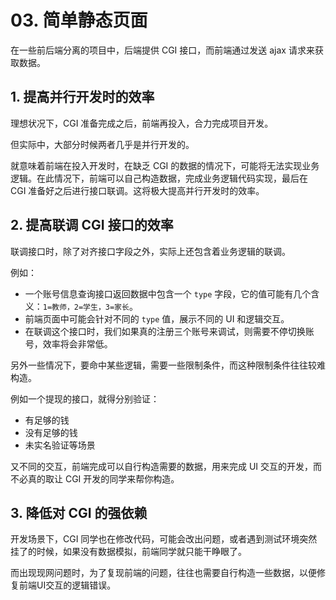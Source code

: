 # 03. 简单静态页面

在一些前后端分离的项目中，后端提供 CGI 接口，而前端通过发送 ajax 请求来获取数据。

## 1. 提高并行开发时的效率

理想状况下，CGI 准备完成之后，前端再投入，合力完成项目开发。

但实际中，大部分时候两者几乎是并行开发的。

就意味着前端在投入开发时，在缺乏 CGI 的数据的情况下，可能将无法实现业务逻辑。在此情况下，前端可以自己构造数据，完成业务逻辑代码实现，最后在 CGI 准备好之后进行接口联调。这将极大提高并行开发时的效率。

## 2. 提高联调 CGI 接口的效率

联调接口时，除了对齐接口字段之外，实际上还包含着业务逻辑的联调。

例如：

- 一个账号信息查询接口返回数据中包含一个 `type` 字段，它的值可能有几个含义：`1=教师，2=学生，3=家长`。
- 前端页面中可能会针对不同的 `type` 值，展示不同的 UI 和逻辑交互。
- 在联调这个接口时，我们如果真的注册三个账号来调试，则需要不停切换账号，效率将会非常低。

另外一些情况下，要命中某些逻辑，需要一些限制条件，而这种限制条件往往较难构造。

例如一个提现的接口，就得分别验证：

- 有足够的钱
- 没有足够的钱
- 未实名验证等场景

又不同的交互，前端完成可以自行构造需要的数据，用来完成 UI 交互的开发，而不必真的取让 CGI 开发的同学来帮你构造。

## 3. 降低对 CGI 的强依赖

开发场景下，CGI 同学也在修改代码，可能会改出问题，或者遇到测试环境突然挂了的时候，如果没有数据模拟，前端同学就只能干睁眼了。

而出现现网问题时，为了复现前端的问题，往往也需要自行构造一些数据，以便修复前端UI交互的逻辑错误。